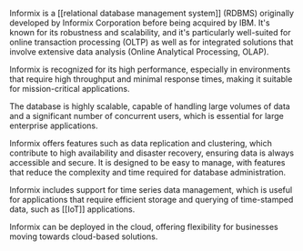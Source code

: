 Informix is a [[relational database management system]] (RDBMS) originally developed by Informix Corporation before being acquired by IBM. It's known for its robustness and scalability, and it's particularly well-suited for online transaction processing (OLTP) as well as for integrated solutions that involve extensive data analysis (Online Analytical Processing, OLAP). 

Informix is recognized for its high performance, especially in environments that require high throughput and minimal response times, making it suitable for mission-critical applications.

The database is highly scalable, capable of handling large volumes of data and a significant number of concurrent users, which is essential for large enterprise applications.

Informix offers features such as data replication and clustering, which contribute to high availability and disaster recovery, ensuring data is always accessible and secure. It is designed to be easy to manage, with features that reduce the complexity and time required for database administration.

Informix includes support for time series data management, which is useful for applications that require efficient storage and querying of time-stamped data, such as [[IoT]] applications.

Informix can be deployed in the cloud, offering flexibility for businesses moving towards cloud-based solutions.